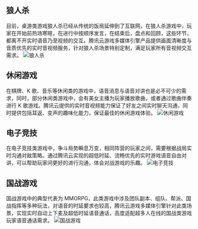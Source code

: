## 狼人杀
目前，桌游类游戏狼人杀已经从传统的饭局延伸到了互联网，在狼人杀游戏中，玩家在开始前热场寒暄，在进行中按顺序发言，在结束后，盘点和回顾，这些环节，都离不开实时语音乃至视频的交互。腾讯云游戏多媒体引擎产品提供画面清晰度与音质优先的实时音视频服务，针对狼人杀场景特别定制，满足玩家所有音视频交互需求。
![狼人杀](https://mc.qcloudimg.com/static/img/7fa86ed8b1a86ee681e23be1a065374a/image.jpg)
## 休闲游戏
在棋牌、K 歌、音乐等休闲类的游戏中，语音消息与语音对讲也是必不可少的需求，同时，部分休闲类游戏中，会有美女主播为玩家播放歌曲，或者通过歌曲伴奏进行 K 歌游戏。腾讯云提供的实时音视频能力保证了好友之间实时聊天沟通，同时提供包括耳返、变声的趣味化能力，保证最佳的休闲游戏体验。
![休闲游戏](https://mc.qcloudimg.com/static/img/32493d9d7dc4a055950caa43b1a493bc/image.jpg)
## 电子竞技
在电子竞技类游戏中，争斗局势瞬息万变，相同阵营的玩家之间，需要根据战局实时沟通对敌策略。通过腾讯云实现的超低时延、流畅优先的实时游戏语音自由对讲，可以帮助玩家间更好的进行沟通，体会对战游戏的乐趣。
![电子竞技](https://mc.qcloudimg.com/static/img/1f0fe8831a89b613e065d00dac59d025/image.jpg)
## 国战游戏
国战游戏中的典型代表为 MMORPG，此类游戏中涉及团队副本、组队、帮派、国战指挥等多种玩法，对语音的时延要求也较高，腾讯云游戏多媒体引擎针对此类场景，实现实时自动上下麦及超低时延语音通话，高度适配超多人在线的国战类游戏玩家语音通话需求。
![国战游戏](https://mc.qcloudimg.com/static/img/ab765546581dac39e64e1b1d387296b2/image.jpg)

